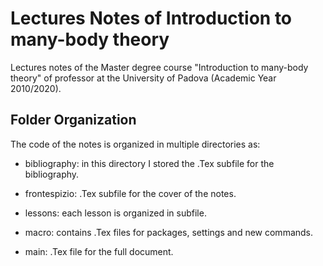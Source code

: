 # Lectures Notes of Introduction to many-body theory

Lectures notes of the Master degree course "Introduction to many-body theory" of professor at the University of Padova (Academic Year 2010/2020).

## Folder Organization

The code of the notes is organized in multiple directories as:

* bibliography: in this directory I stored the .Tex subfile for the bibliography.

* frontespizio: .Tex subfile for the cover of the notes.

* lessons: each lesson is organized in subfile.

* macro: contains .Tex files for packages, settings and new commands.

* main: .Tex file for the full document.
